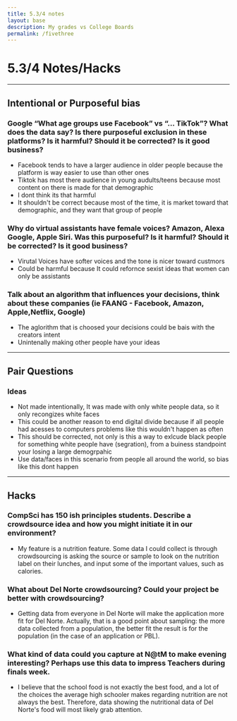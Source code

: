 ```yaml
---
title: 5.3/4 notes
layout: base
description: My grades vs College Boards
permalink: /fivethree
---
```


# 5.3/4 Notes/Hacks
---
## Intentional or Purposeful bias
### Google “What age groups use Facebook” vs “… TikTok”? What does the data say? Is there purposeful exclusion in these platforms? Is it harmful? Should it be corrected? Is it good business?
- Facebook tends to have a larger audience in older people because the platform is way easier to use than other ones
- Tiktok has most there audience in young audults/teens because most content on there is made for that demographic
- I dont think its that harmful
- It shouldn't be correct because most of the time, it is market toward that demographic, and they want that group of people
### Why do virtual assistants have female voices? Amazon, Alexa Google, Apple Siri. Was this purposeful? Is it harmful? Should it be corrected? Is it good business?
- Virutal Voices have softer voices and the tone is nicer toward custmors
- Could be harmful because It could refornce sexist ideas that women can only be assistants
### Talk about an algorithm that influences your decisions, think about these companies (ie FAANG - Facebook, Amazon, Apple,Netflix, Google)
- The aglorithm that is choosed your decisions could be bais with the creators intent
- Unintenally making other people have your ideas
---
## Pair Questions
### Ideas
- Not made intentionally, It was made with only white people data, so it only recongizes white faces
- This could be another reason to end digital divide because if all people had acesses to computers problems like this wouldn't happen as often
- This should be corrected, not only is this a way to exlcude black people for something white people have (segration), from a buiness standpoint your losing a large demogrpahic
- Use data/faces in this scenario from people all around the world, so bias like this dont happen
---
## Hacks
### CompSci has 150 ish principles students. Describe a crowdsource idea and how you might initiate it in our environment?
- My feature is a nutrition feature. Some data I could collect is through crowdsourcing is asking the source or sample to look on the nutrition label on their lunches, and input some of the important values, such as calories.

### What about Del Norte crowdsourcing? Could your project be better with crowdsourcing?
- Getting data from everyone in Del Norte will make the application more fit for Del Norte. Actually, that is a good point about sampling: the more data collected from a population, the better fit the result is for the population (in the case of an application or PBL).

### What kind of data could you capture at N@tM to make evening interesting? Perhaps use this data to impress Teachers during finals week.
- I believe that the school food is not exactly the best food, and a lot of the choices the average high schooler makes regarding nutrition are not always the best. Therefore, data showing the nutritional data of Del Norte's food will most likely grab attention.